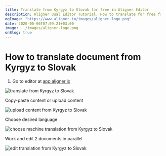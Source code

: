 ```yaml
---
title: Translate from Kyrgyz to Slovak for free in Aligner Editor
description: Aligner Dual Editor Tutorial. How to translate for free from Kyrgyz to Slovak. Aligner is multilingual document management platform. 
ogImage: "https://www.aligner.io/images/aligner-logo.png"
date: 2020-05-06T07:09:21+03:00
image: ../images/aligner-logo.png
onBlog: true
---
```


# How to translate document from Kyrgyz to Slovak

1. Go to editor at [app.aligner.io](https://app.aligner.io "Aligner App web page")

![translate from Kyrgyz to Slovak](../aligner-blank-editor.png "translate from Kyrgyz to Slovak")

Copy-paste content or upload content

![upload content from Kyrgyz to Slovak](../aligner-uploaded-document.png "upload content from Kyrgyz to Slovak")

Choose desired language

![choose machine translation from Kyrgyz to Slovak](../aligner-language-dropdown.png "choose machine translation from Kyrgyz to Slovak")

Work and edit 2 documents in parallel

![edit translation from Kyrgyz to Slovak](../aligner-double-sitded-editor.png "edit translation from Kyrgyz to Slovak")

